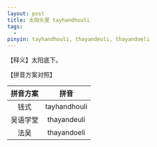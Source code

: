 ```yaml
---
layout: post
title: 太阳头里 tayhandhouli
tags:
  - 
pinyin: tayhandhouli, thayandeuli, thayandoeli
---
```


【释义】太阳底下。                    

【拼音方案对照】          

| 拼音方案 | 拼音 |             
| :---: | :---: |                 
| 钱式 | tayhandhouli |                 
| 吴语学堂 | thayandeuli |                 
| 法吴 | thayandoeli |                 
